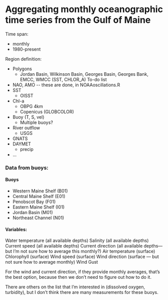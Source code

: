 # Aggregating monthly oceanographic time series from the Gulf of Maine

Time span:
  
  - monthly
  - 1980-present

Region definition:
  - Polygons
    + Jordan Basin, Wilkinson Basin, Georges Basin, Georges Bank, EMCC, WMCC (SST, CHLOR_A)
To-do list
 - NAO, AMO -- these are done, in NOAAoscillations.R
 - SST
   + OISST
 - Chl-a
   + OBPG 4km
   + Copenicus (GLOBCOLOR)
 - Buoy (T, S, vel)
   + Multiple buoys?
 - River outflow
   + USGS
 - GNATS
 - DAYMET
   + precip
 - ...

### Data from buoys:

#### Buoys

+ Western Maine Shelf (B01)
+ Central Maine Shelf (E01)
+ Penobscot Bay (F01)
+ Eastern Maine Shelf (I01)
+ Jordan Basin (M01)
+ Northeast Channel (N01)

#### Variables:

Water temperature (all available depths)
Salinity (all available depths)
Current speed (all available depths)
Current direction (all available depths— but I’m not sure how to average this monthly?)
Air temperature (surface)
Chlorophyll (surface)
Wind speed (surface)
Wind direction (surface — but not sure how to average monthly)
Wind Gust

For the wind and current direction, if they provide monthly averages, that’s the best option, because then we don’t need to figure out how to do it.

There are others on the list that I’m interested in (dissolved oxygen, turbidity), but I don’t think there are many measurements for these buoys.
